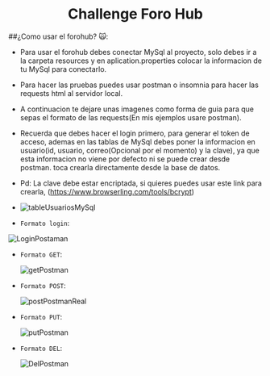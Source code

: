 <h1 align="center"> Challenge Foro Hub </h1>

##¿Como usar el forohub? :scream_cat:: 
- Para usar el forohub debes conectar MySql al proyecto, solo debes ir a la carpeta resources y en aplication.properties colocar la informacion de tu MySql para conectarlo.
- Para hacer las pruebas puedes usar postman o insomnia para hacer las requests html al servidor local.
- A continuacion te dejare unas imagenes como forma de guia para que sepas el formato de las requests(En mis ejemplos usare postman).
- Recuerda que debes hacer el login primero, para generar el token de acceso, ademas en las tablas de MySql debes poner la informacion en usuario(id, usuario, correo(Opcional por el momento) y la clave),
  ya que esta informacion no viene por defecto ni se puede crear desde postman. toca crearla directamente desde la base de datos.
- Pd: La clave debe estar encriptada, si quieres puedes usar este link para crearla, (https://www.browserling.com/tools/bcrypt)
- ![tableUsuariosMySql](https://github.com/user-attachments/assets/574c2683-08ba-4f02-8735-c19e5267c40f)
  
- `Formato login`:
  
![LoginPostaman](https://github.com/user-attachments/assets/e87f839f-897d-42c2-b975-25d595d96af5)

- `Formato GET`:
  
  ![getPostman](https://github.com/user-attachments/assets/aefe14ea-f65e-44d4-a432-b765ffc45a2f)
  
- `Formato POST`:
  
  ![postPostmanReal](https://github.com/user-attachments/assets/5e2fd526-ec3a-4d8e-afcf-18907c65d343)

- `Formato PUT`:
  
  ![putPostman](https://github.com/user-attachments/assets/da378440-e06f-4520-b76c-6946ade12ddc)

- `Formato DEL`:
  
  ![DelPostman](https://github.com/user-attachments/assets/b6701207-079c-4b1e-a40d-8e6b00d362a4)



